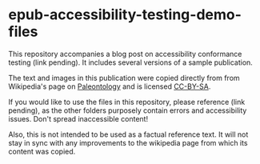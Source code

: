 # epub-accessibility-testing-demo-files

This repository accompanies a blog post on accessibility conformance testing (link pending). It includes several versions of a sample publication.

The text and images in this publication were copied directly from from Wikipedia's page on [Paleontology](https://en.wikipedia.org/wiki/Paleontology) and is licensed [CC-BY-SA](https://en.wikipedia.org/wiki/Wikipedia:Text_of_Creative_Commons_Attribution-ShareAlike_3.0_Unported_License).

If you would like to use the files in this repository, please reference (link pending), as the other folders purposely contain errors and accessibility issues. Don't spread inaccessible content!

Also, this is not intended to be used as a factual reference text. It will not stay in sync with any improvements to the wikipedia page from which its content was copied.
